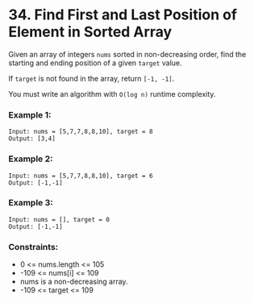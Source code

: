 # 34. Find First and Last Position of Element in Sorted Array

Given an array of integers `nums` sorted in non-decreasing order, find the starting and ending position of a given `target` value.

If `target` is not found in the array, return `[-1, -1]`.

You must write an algorithm with `O(log n)` runtime complexity.

### Example 1:

```text
Input: nums = [5,7,7,8,8,10], target = 8
Output: [3,4]
```

### Example 2:

```text
Input: nums = [5,7,7,8,8,10], target = 6
Output: [-1,-1]
```

### Example 3:

```text
Input: nums = [], target = 0
Output: [-1,-1]
```

### Constraints:

- 0 <= nums.length <= 105
- -109 <= nums[i] <= 109
- nums is a non-decreasing array.
- -109 <= target <= 109
